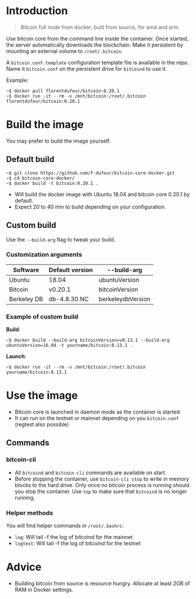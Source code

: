 # Introduction

> Bitcoin full node from docker, built from source, for amd and arm.

Use bitcoin core from the command line inside the container. Once started, the server automatically downloads the blockchain. Make it persistent by mounting an external volume to `/root/.bitcoin`.

A `bitcoin.conf.template` configuration template file is available in the repo. Name it `bitcoin.conf` on the persistent drive for `bitcoind` to use it.

Example:

```shell
~$ docker pull florentdufour/bitcoin:0.20.1
~$ docker run -it --rm -v /mnt/bitcoin:/root/.bitcoin florentdufour/bitcoin:0.20.1
```

# Build the image

You may prefer to build the image yourself.

## Default build

```shell
~$ git clone https://github.com/f-dufour/bitcoin-core-docker.git
~$ cd bitcoin-core-docker/
~$ docker build -t bitcoin:0.20.1 .
```

* Will build the docker image with Ubuntu 18.04 and bitcoin core 0.20.1 by default.
* Expect 20 to 40 min to build depending on your configuration.

## Custom build

Use the `--build-arg` flag to tweak your build.

### Customization arguments

| Software    | Default version      | --build-arg       |
|-------------|----------------------|-------------------|
| Ubuntu      | 18.04                | ubuntuVersion     |
| Bitcoin     | v0.20.1              | bitcoinVersion    |
| Berkeley DB | db-4.8.30.NC         | berkeleydbVersion |

### Example of custom build

**Build**:

```shell
~$ docker build --build-arg bitcoinVersion=v0.13.1 --build-arg ubuntuVersion=16.04 -t yourname/bitcoin:0.13.1 .
```

**Launch**:

```shell
~$ docker run -it --rm -v /mnt/bitcoin:/root/.bitcoin yourname/bitcoin:0.13.1
```

# Use the image

- Bitcoin core is launched in daemon mode as the container is started
- It can run on the testnet or mainnet depending on you `bitcoin.conf` (regtest also possible)

## Commands

### bitcoin-cli

- All `bitcoind` and `bitcoin-cli` commands are available on start.
- Before stopping the container, use `bitcoin-cli stop` to write in memory blocks to the hard drive. Only once no bitcoin process is running should you stop the container. Use `top` to make sure that `bitcoind` is no longer running.

### Helper methods

You will find helper commands in `/root/.bashrc`:

- `log`: Will tail -f the log of bitcoind for the mainnet
- `logtest`: Will tail -f the log of bitcoind for the testnet

# Advice

* Building bitcoin from source is resource hungry. Allocate at least 2GB of RAM in Docker settings.
